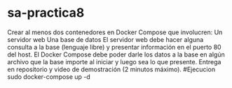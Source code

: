 # sa-practica8
Crear al menos dos contenedores en Docker Compose que involucren:
Un servidor web
Una base de datos 
El servidor web debe hacer alguna consulta a la base (lenguaje libre) y presentar información en el puerto 80 del host.
El Docker Compose debe poder darle los datos a la base en algún archivo que la base importe al iniciar y luego sea lo que presente.
Entrega en repositorio y video de demostración (2 minutos máximo).
#Ejecucion
sudo docker-compose up -d
